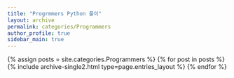 ```yaml
---
title: "Progrmmers Python 풀이"
layout: archive
permalink: categories/Programmers 
author_profile: true
sidebar_main: true
---
```



{% assign posts = site.categories.Programmers %}
{% for post in posts %} {% include archive-single2.html type=page.entries_layout %} {% endfor %}